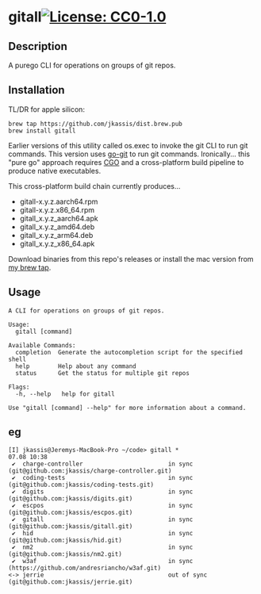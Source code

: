 # gitall[![License: CC0-1.0](https://img.shields.io/badge/License-CC0_1.0-lightgrey.svg)](https://spdx.org/licenses/CC0-1.0.html)

## Description

A purego CLI for operations on groups of git repos.

## Installation
TL/DR for apple silicon:
```
brew tap https://github.com/jkassis/dist.brew.pub
brew install gitall
```

Earlier versions of this utility called os.exec to invoke the git CLI to run git commands. This version uses [go-git](https://github.com/go-git/go-git) to run git commands. Ironically... this "pure go" approach requires [CGO](https://pkg.go.dev/cmd/cgo) and a cross-platform build pipeline to produce native executables.

This cross-platform build chain currently produces... 

- gitall-x.y.z.aarch64.rpm
- gitall-x.y.z.x86_64.rpm
- gitall_x.y.z_aarch64.apk
- gitall_x.y.z_amd64.deb
- gitall_x.y.z_arm64.deb
- gitall_x.y.z_x86_64.apk

Download binaries from this repo's releases or install the mac version from [my brew tap](https://github.com/jkassis/dist.brew.pub).


## Usage

```
A CLI for operations on groups of git repos.

Usage:
  gitall [command]

Available Commands:
  completion  Generate the autocompletion script for the specified shell
  help        Help about any command
  status      Get the status for multiple git repos

Flags:
  -h, --help   help for gitall

Use "gitall [command] --help" for more information about a command.
```

## eg

```
[I] jkassis@Jeremys-MacBook-Pro ~/code> gitall *                                                                                                                                                                    07.08 10:38
 ✔  charge-controller                        in sync (git@github.com:jkassis/charge-controller.git)
 ✔  coding-tests                             in sync (git@github.com:jkassis/coding-tests.git)
 ✔  digits                                   in sync (git@github.com:jkassis/digits.git)
 ✔  escpos                                   in sync (git@github.com:jkassis/escpos.git)
 ✔  gitall                                   in sync (git@github.com:jkassis/gitall.git)
 ✔  hid                                      in sync (git@github.com:jkassis/hid.git)
 ✔  nm2                                      in sync (git@github.com:jkassis/nm2.git)
 ✔  w3af                                     in sync (https://github.com/andresriancho/w3af.git)
<-> jerrie                                   out of sync (git@github.com:jkassis/jerrie.git)
```
